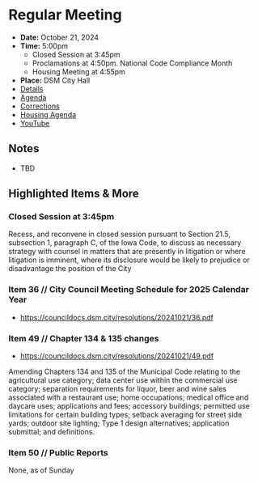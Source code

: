 # Regular Meeting

- **Date:** October 21, 2024
- **Time:** 5:00pm
    - Closed Session at 3:45pm
    - Proclamations at 4:50pm. National Code Compliance Month
    - Housing Meeting at 4:55pm
- **Place:** DSM City Hall
- [Details](https://www.dsm.city/citycouncil_detail_T60_R2983.php)
- [Agenda](https://councildocs.dsm.city/agendas/ag20241021.pdf)
- [Corrections](https://councildocs.dsm.city/corrections/20241021%20cap.pdf)
- [Housing Agenda](https://councildocs.dsm.city/agendas/mg20241021.pdf)
- [YouTube](https://youtube.com/live/kBhUkT12KaU)

## Notes

- TBD

## Highlighted Items & More

### Closed Session at 3:45pm

Recess, and reconvene in closed session pursuant to Section 21.5, subsection 1,
paragraph C, of the Iowa Code, to discuss as necessary strategy with counsel in
matters that are presently in litigation or where litigation is imminent, where its
disclosure would be likely to prejudice or disadvantage the position of the City

### Item 36 // City Council Meeting Schedule for 2025 Calendar Year

- https://councildocs.dsm.city/resolutions/20241021/36.pdf

### Item 49 // Chapter 134 & 135 changes

- https://councildocs.dsm.city/resolutions/20241021/49.pdf

Amending Chapters 134 and 135 of the Municipal Code relating to the agricultural use
category; data center use within the commercial use category; separation requirements for
liquor, beer and wine sales associated with a restaurant use; home occupations; medical
office and daycare uses; applications and fees; accessory buildings; permitted use
limitations for certain building types; setback averaging for street side yards; outdoor site
lighting; Type 1 design alternatives; application submittal; and definitions.

### Item 50 // Public Reports

None, as of Sunday
